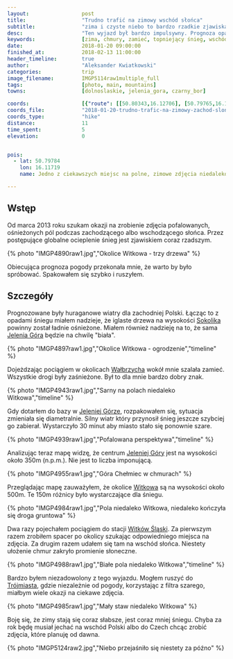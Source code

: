 ```yaml
---
layout:                 post
title:                  "Trudno trafić na zimowy wschód słońca"
subtitle:               "zima i czyste niebo to bardzo rzadkie zjawiska ostatnimi czasy"
desc:                   "Ten wyjazd był bardzo impulsywny. Prognoza opadów śniegu i silny wiatry przekonały mnie, że warto spróbować udać się w okolicę Jeleniej Góry. Niestety ostatecznie nie byłem zadowolony. Jedyne co dobre, to znalazłem odpowiedni punkt do robienia zdjęć za rok."
keywords:               [zima, chmury, zamieć, topniejący śnieg, wschód]
date:                   2018-01-20 09:00:00
finished_at:            2018-02-13 11:00:00
header_timeline:        true
author:                 "Aleksander Kwiatkowski"
categories:             trip
image_filename:         IMGP5114raw1multiple_full
tags:                   [photo, main, mountains]
towns:                  [dolnoslaskie, jelenia_gora, czarny_bor]

coords:                 [{"route": [[50.80343,16.12706], [50.79765,16.11762], [50.79939,16.11402]], "type": "hike"}]
coords_file:            "2018-01-20-trudno-trafic-na-zimowy-zachod-slonca.json"
coords_type:            "hike"
distance:               11
time_spent:             5
elevation:              0


pois:
  - lat: 50.79784
    lon: 16.11719
    name: Jedno z ciekawszych miejsc na polne, zimowe zdjęcia niedaleko Witkowa

---
```


[wiki-sokolik]: https://pl.wikipedia.org/wiki/Sokolik
[wiki-jelenia-gora]: https://pl.wikipedia.org/wiki/Jelenia_G%C3%B3ra
[wiki-walbrzych]: https://pl.wikipedia.org/wiki/Wa%C5%82brzych
[wiki-witkow]: https://pl.wikipedia.org/wiki/Witk%C3%B3w_(powiat_wa%C5%82brzyski)
[wiki-witkow-slaski]: https://pl.wikipedia.org/wiki/Witk%C3%B3w_%C5%9Al%C4%85ski
[wiki-trojmiasto]: https://pl.wikipedia.org/wiki/Tr%C3%B3jmiasto


## Wstęp

Od marca 2013 roku szukam okazji na zrobienie zdjęcia pofalowanych, ośnieżonych pól
podczas zachodzącego albo wschodzącego słońca. Przez postępujące globalne
ocieplenie śnieg jest zjawiskiem coraz rzadszym.

{% photo "IMGP4890raw1.jpg","Okolice Witkowa - trzy drzewa" %}

Obiecująca prognoza pogody przekonała mnie, że warto by było spróbować.
Spakowałem się szybko i ruszyłem.

## Szczegóły

Prognozowane były huraganowe wiatry dla zachodniej Polski. Łącząc to z opadami
śniegu miałem nadzieje, że iglaste drzewa na wysokości
[Sokolika][wiki-sokolik] powinny został ładnie ośnieżone. Miałem również
nadzieję na to, że sama [Jelenia Góra][wiki-jelenia-gora] będzie na
chwilę "biała".

{% photo "IMGP4897raw1.jpg","Okolice Witkowa - ogrodzenie","timeline" %}

Dojeżdzając pociągiem w okolicach [Wałbrzycha][wiki-walbrzych] wokół
mnie szalała zamieć. Wszystkie drogi były zaśnieżone. Był to dla mnie
bardzo dobry znak.

{% photo "IMGP4943raw1.jpg","Sarny na polach niedaleko Witkowa","timeline" %}

Gdy dotarłem do bazy w [Jeleniej Górze][wiki-jelenia-gora], rozpakowałem się,
sytuacja zmieniała się diametralnie. Silny wiatr który przynosił śnieg
jeszcze szybciej go zabierał. Wystarczyło 30 minut aby miasto stało
się ponownie szare.

{% photo "IMGP4939raw1.jpg","Pofalowana perspektywa","timeline" %}

Analizując teraz mapę widzę, że centrum [Jeleniej Góry][wiki-jelenia-gora]
jest na wysokości około 350m (n.p.m.). Nie jest to liczba imponującą.

{% photo "IMGP4955raw1.jpg","Góra Chełmiec w chmurach" %}

Przeglądając mapę zauważyłem, że okolice [Witkowa][wiki-witkow] są
na wysokości około 500m. Te 150m różnicy było wystarczające dla śniegu.

{% photo "IMGP4984raw1.jpg","Pola niedaleko Witkowa, niedaleko kończyła się droga gruntowa" %}

Dwa razy pojechałem pociągiem do stacji [Witków Śląski][wiki-witkow-slaski].
Za pierwszym razem zrobiłem spacer po okolicy szukając odpowiedniego miejsca
na zdjęcia.
Za drugim razem udałem się tam na wschód słońca. Niestety ułożenie chmur
zakryło promienie słoneczne.

{% photo "IMGP4988raw1.jpg","Białe pola niedaleko Witkowa","timeline" %}

Bardzo byłem niezadowolony z tego wyjazdu. Mogłem ruszyć do
[Trójmiasta][wiki-trojmiasto], gdzie niezależnie od pogody,
korzystając z filtra szarego, miałbym wiele okazji na ciekawe zdjęcia.

{% photo "IMGP4985raw1.jpg","Mały staw niedaleko Witkowa" %}

Boję się, że zimy stają się coraz słabsze, jest coraz mniej śniegu.
Chyba za rok będę musiał jechać na wschód Polski albo do Czech chcąc zrobić
zdjęcia, które planuję od dawna.

{% photo "IMGP5124raw2.jpg","Niebo przejaśniło się niestety za późno" %}
